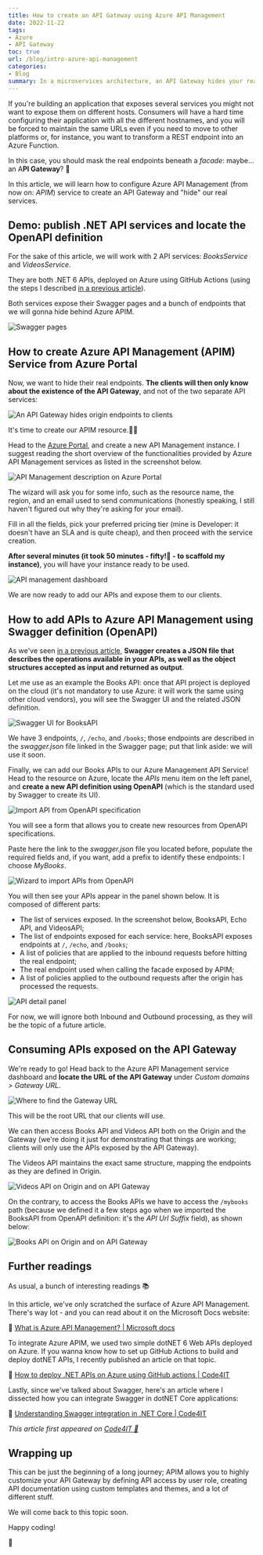 ```yaml
---
title: How to create an API Gateway using Azure API Management
date: 2022-11-22
tags:
- Azure
- API Gateway
toc: true
url: /blog/intro-azure-api-management
categories:
- Blog
summary: In a microservices architecture, an API Gateway hides your real endpoints. We will create one using Azure API Management
---
```


If you're building an application that exposes several services you might not want to expose them on different hosts. Consumers will have a hard time configuring their application with all the different hostnames, and you will be forced to maintain the same URLs even if you need to move to other platforms or, for instance, you want to transform a REST endpoint into an Azure Function.

In this case, you should mask the real endpoints beneath a _facade_: maybe... an A**PI Gateway**? 🙂

In this article, we will learn how to configure Azure API Management (from now on: _APIM_) service to create an API Gateway and "hide" our real services.

## Demo: publish .NET API services and locate the OpenAPI definition

For the sake of this article, we will work with 2 API services: _BooksService_ and _VideosService_.

They are both .NET 6 APIs, deployed on Azure using GitHub Actions (using the steps I described [in a previous article](https://www.code4it.dev/blog/deploy-api-on-azure-with-github-action)).

Both services expose their Swagger pages and a bunch of endpoints that we will gonna hide behind Azure APIM.

![Swagger pages](./swagger_pages.png)

## How to create Azure API Management (APIM) Service from Azure Portal

Now, we want to hide their real endpoints. **The clients will then only know about the existence of the API Gateway**, and not of the two separate API services:

![An API Gateway hides origin endpoints to clients](./APIM_diagram.png)

It's time to create our APIM resource.👷‍♂️

Head to the [Azure Portal](https://portal.azure.com/), and create a new API Management instance. I suggest reading the short overview of the functionalities provided by Azure API Management services as listed in the screenshot below.

![API Management description on Azure Portal](./API_management_description.png)

The wizard will ask you for some info, such as the resource name, the region, and an email used to send communications (honestly speaking, I still haven't figured out why they're asking for your email).

Fill in all the fields, pick your preferred pricing tier (mine is Developer: it doesn't have an SLA and is quite cheap), and then proceed with the service creation.

**After several minutes (it took 50 minutes - fifty!💢 - to scaffold my instance)**, you will have your instance ready to be used.

![API management dashboard](./API_management_dashboard.png)

We are now ready to add our APIs and expose them to our clients.

## How to add APIs to Azure API Management using Swagger definition (OpenAPI)

As we've seen [in a previous article](https://www.code4it.dev/blog/swagger-integration), **Swagger creates a JSON file that describes the operations available in your APIs, as well as the object structures accepted as input and returned as output**.

Let me use as an example the Books API: once that API project is deployed on the cloud (it's not mandatory to use Azure: it will work the same using other cloud vendors), you will see the Swagger UI and the related JSON definition.

![Swagger UI for BooksAPI](./books_api_swagger.png)

We have 3 endpoints, `/`, `/echo`, and `/books`; those endpoints are described in the _swagger.json_ file linked in the Swagger page; put that link aside: we will use it soon.

Finally, we can add our Books APIs to our Azure Management API Service! Head to the resource on Azure, locate the _APIs_ menu item on the left panel, and **create a new API definition using OpenAPI** (which is the standard used by Swagger to create its UI).

![Import API from OpenAPI specification](./add_api_from_swagger_menu.png)

You will see a form that allows you to create new resources from OpenAPI specifications.

Paste here the link to the _swagger.json_ file you located before, populate the required fields and, if you want, add a prefix to identify these endpoints: I choose _MyBooks_.

![Wizard to import APIs from OpenAPI](./books_api_wizard.png)

You will then see your APIs appear in the panel shown below. It is composed of different parts:

- The list of services exposed. In the screenshot below, BooksAPI, Echo API, and VideosAPI;
- The list of endpoints exposed for each service: here, BooksAPI exposes endpoints at `/`, `/echo`, and `/books`;
- A list of policies that are applied to the inbound requests before hitting the real endpoint;
- The real endpoint used when calling the facade exposed by APIM;
- A list of policies applied to the outbound requests after the origin has processed the requests.

![API detail panel](./books_api_definition_APIM.png)

For now, we will ignore both Inbound and Outbound processing, as they will be the topic of a future article.

## Consuming APIs exposed on the API Gateway

We're ready to go! Head back to the Azure API Management service dashboard and **locate the URL of the API Gateway** under _Custom domains > Gateway URL_.

![Where to find the Gateway URL](./APIM_custom_domains.png)

This will be the root URL that our clients will use.

We can then access Books API and Videos API both on the Origin and the Gateway (we're doing it just for demonstrating that things are working; clients will only use the APIs exposed by the API Gateway).

The Videos API maintains the exact same structure, mapping the endpoints as they are defined in Origin.

![Videos API on Origin and on API Gateway](./videos_api_result.png)

On the contrary, to access the Books APIs we have to access the `/mybooks` path (because we defined it a few steps ago when we imported the BooksAPI from OpenAPI definition: it's the _API Url Suffix_ field), as shown below:

![Books API on Origin and on API Gateway](./books_api_result.png)

## Further readings

As usual, a bunch of interesting readings 📚

In this article, we've only scratched the surface of Azure API Management. There's way lot - and you can read about it on the Microsoft Docs website:

🔗 [What is Azure API Management? | Microsoft docs](https://learn.microsoft.com/en-us/azure/api-management/api-management-key-concepts)

To integrate Azure APIM, we used two simple dotNET 6 Web APIs deployed on Azure. If you wanna know how to set up GitHub Actions to build and deploy dotNET APIs, I recently published an article on that topic.

🔗 [How to deploy .NET APIs on Azure using GitHub actions | Code4IT](https://www.code4it.dev/blog/deploy-api-on-azure-with-github-action)

Lastly, since we've talked about Swagger, here's an article where I dissected how you can integrate Swagger in dotNET Core applications:

🔗 [Understanding Swagger integration in .NET Core | Code4IT](https://www.code4it.dev/blog/swagger-integration)

_This article first appeared on [Code4IT 🐧](https://www.code4it.dev/)_

## Wrapping up

This can be just the beginning of a long journey; APIM allows you to highly customize your API Gateway by defining API access by user role, creating API documentation using custom templates and themes, and a lot of different stuff.

We will come back to this topic soon.

Happy coding!

🐧
